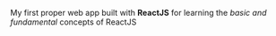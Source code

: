 My first proper web app built with **ReactJS** for learning the _basic and fundamental_ concepts of ReactJS

